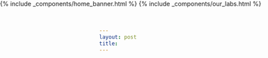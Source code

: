 ```yaml
---
layout: post
title: 
---
```


<div style="height: 100vh; overflow-y:scroll; overflow-x:hidden; position: absolute; left:0; right:0; bottom:0; top:0;">
    {% include _components/home_banner.html %}
    {% include _components/our_labs.html %}
</div>

<!-- {% include _components/starred_papers.html %} -->










